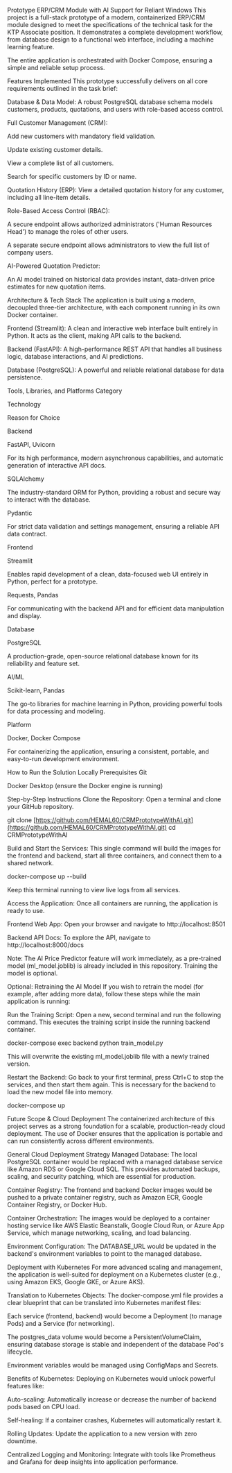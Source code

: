 Prototype ERP/CRM Module with AI Support for Reliant Windows
This project is a full-stack prototype of a modern, containerized ERP/CRM module designed to meet the specifications of the technical task for the KTP Associate position. It demonstrates a complete development workflow, from database design to a functional web interface, including a machine learning feature.

The entire application is orchestrated with Docker Compose, ensuring a simple and reliable setup process.

Features Implemented
This prototype successfully delivers on all core requirements outlined in the task brief:

Database & Data Model: A robust PostgreSQL database schema models customers, products, quotations, and users with role-based access control.

Full Customer Management (CRM):

Add new customers with mandatory field validation.

Update existing customer details.

View a complete list of all customers.

Search for specific customers by ID or name.

Quotation History (ERP): View a detailed quotation history for any customer, including all line-item details.

Role-Based Access Control (RBAC):

A secure endpoint allows authorized administrators ('Human Resources Head') to manage the roles of other users.

A separate secure endpoint allows administrators to view the full list of company users.

AI-Powered Quotation Predictor:

An AI model trained on historical data provides instant, data-driven price estimates for new quotation items.

Architecture & Tech Stack
The application is built using a modern, decoupled three-tier architecture, with each component running in its own Docker container.

Frontend (Streamlit): A clean and interactive web interface built entirely in Python. It acts as the client, making API calls to the backend.

Backend (FastAPI): A high-performance REST API that handles all business logic, database interactions, and AI predictions.

Database (PostgreSQL): A powerful and reliable relational database for data persistence.

Tools, Libraries, and Platforms
Category

Technology

Reason for Choice

Backend

FastAPI, Uvicorn

For its high performance, modern asynchronous capabilities, and automatic generation of interactive API docs.



SQLAlchemy

The industry-standard ORM for Python, providing a robust and secure way to interact with the database.



Pydantic

For strict data validation and settings management, ensuring a reliable API data contract.

Frontend

Streamlit

Enables rapid development of a clean, data-focused web UI entirely in Python, perfect for a prototype.



Requests, Pandas

For communicating with the backend API and for efficient data manipulation and display.

Database

PostgreSQL

A production-grade, open-source relational database known for its reliability and feature set.

AI/ML

Scikit-learn, Pandas

The go-to libraries for machine learning in Python, providing powerful tools for data processing and modeling.

Platform

Docker, Docker Compose

For containerizing the application, ensuring a consistent, portable, and easy-to-run development environment.

How to Run the Solution Locally
Prerequisites
Git

Docker Desktop (ensure the Docker engine is running)

Step-by-Step Instructions
Clone the Repository:
Open a terminal and clone your GitHub repository.

git clone [https://github.com/HEMAL60/CRMPrototypeWithAI.git](https://github.com/HEMAL60/CRMPrototypeWithAI.git)
cd CRMPrototypeWithAI

Build and Start the Services:
This single command will build the images for the frontend and backend, start all three containers, and connect them to a shared network.

docker-compose up --build

Keep this terminal running to view live logs from all services.

Access the Application:
Once all containers are running, the application is ready to use.

Frontend Web App: Open your browser and navigate to http://localhost:8501

Backend API Docs: To explore the API, navigate to http://localhost:8000/docs

Note: The AI Price Predictor feature will work immediately, as a pre-trained model (ml_model.joblib) is already included in this repository. Training the model is optional.

Optional: Retraining the AI Model
If you wish to retrain the model (for example, after adding more data), follow these steps while the main application is running:

Run the Training Script:
Open a new, second terminal and run the following command. This executes the training script inside the running backend container.

docker-compose exec backend python train_model.py

This will overwrite the existing ml_model.joblib file with a newly trained version.

Restart the Backend:
Go back to your first terminal, press Ctrl+C to stop the services, and then start them again. This is necessary for the backend to load the new model file into memory.

docker-compose up

Future Scope & Cloud Deployment
The containerized architecture of this project serves as a strong foundation for a scalable, production-ready cloud deployment. The use of Docker ensures that the application is portable and can run consistently across different environments.

General Cloud Deployment Strategy
Managed Database: The local PostgreSQL container would be replaced with a managed database service like Amazon RDS or Google Cloud SQL. This provides automated backups, scaling, and security patching, which are essential for production.

Container Registry: The frontend and backend Docker images would be pushed to a private container registry, such as Amazon ECR, Google Container Registry, or Docker Hub.

Container Orchestration: The images would be deployed to a container hosting service like AWS Elastic Beanstalk, Google Cloud Run, or Azure App Service, which manage networking, scaling, and load balancing.

Environment Configuration: The DATABASE_URL would be updated in the backend's environment variables to point to the managed database.

Deployment with Kubernetes
For more advanced scaling and management, the application is well-suited for deployment on a Kubernetes cluster (e.g., using Amazon EKS, Google GKE, or Azure AKS).

Translation to Kubernetes Objects: The docker-compose.yml file provides a clear blueprint that can be translated into Kubernetes manifest files:

Each service (frontend, backend) would become a Deployment (to manage Pods) and a Service (for networking).

The postgres_data volume would become a PersistentVolumeClaim, ensuring database storage is stable and independent of the database Pod's lifecycle.

Environment variables would be managed using ConfigMaps and Secrets.

Benefits of Kubernetes: Deploying on Kubernetes would unlock powerful features like:

Auto-scaling: Automatically increase or decrease the number of backend pods based on CPU load.

Self-healing: If a container crashes, Kubernetes will automatically restart it.

Rolling Updates: Update the application to a new version with zero downtime.

Centralized Logging and Monitoring: Integrate with tools like Prometheus and Grafana for deep insights into application performance.
